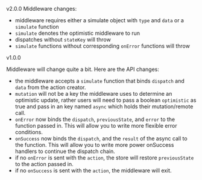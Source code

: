 v2.0.0
Middleware changes:
* middleware requires either a simulate object with `type` and `data` or a `simulate` function
* `simulate` denotes the optimistic middleware to run
* dispatches without `stateKey` will throw
* `simulate` functions without corresponding `onError` functions will throw


v1.0.0

Middleware will change quite a bit. Here are the API changes:
* the middleware accepts a `simulate` function that binds `dispatch` and `data` from the action creator. 
* `mutation` will not be a key the middleware uses to determine an optimistic update, rather users will need to pass a boolean `optimistic` as true and pass in an key named `async` which holds their mutation/remote call.
* `onError` now binds the `dispatch`, `previousState`, and `error` to the function passed in. This will allow you to write more flexible error conditions.
* `onSuccess` now binds the `dispatch`, and the `result` of the async call to the function. This will allow you to write more power onSuccess handlers to continue the dispatch chain.
* if no `onError` is sent with the `action`, the store will restore `previousState` to the action passed in.
* if no `onSuccess` is sent with the `action`, the middleware will exit.

